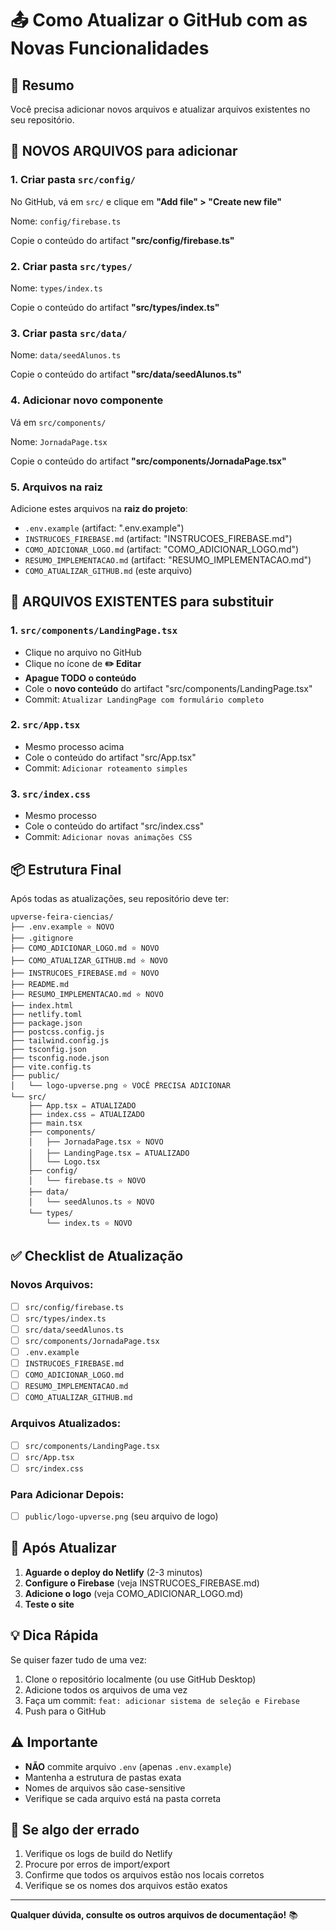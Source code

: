 # 📤 Como Atualizar o GitHub com as Novas Funcionalidades

## 🎯 Resumo
Você precisa adicionar novos arquivos e atualizar arquivos existentes no seu repositório.

## 📁 NOVOS ARQUIVOS para adicionar

### 1. Criar pasta `src/config/`
No GitHub, vá em `src/` e clique em **"Add file" > "Create new file"**

Nome: `config/firebase.ts`

Copie o conteúdo do artifact **"src/config/firebase.ts"**

### 2. Criar pasta `src/types/`
Nome: `types/index.ts`

Copie o conteúdo do artifact **"src/types/index.ts"**

### 3. Criar pasta `src/data/`
Nome: `data/seedAlunos.ts`

Copie o conteúdo do artifact **"src/data/seedAlunos.ts"**

### 4. Adicionar novo componente
Vá em `src/components/`

Nome: `JornadaPage.tsx`

Copie o conteúdo do artifact **"src/components/JornadaPage.tsx"**

### 5. Arquivos na raiz
Adicione estes arquivos na **raiz do projeto**:

- `.env.example` (artifact: ".env.example")
- `INSTRUCOES_FIREBASE.md` (artifact: "INSTRUCOES_FIREBASE.md")
- `COMO_ADICIONAR_LOGO.md` (artifact: "COMO_ADICIONAR_LOGO.md")
- `RESUMO_IMPLEMENTACAO.md` (artifact: "RESUMO_IMPLEMENTACAO.md")
- `COMO_ATUALIZAR_GITHUB.md` (este arquivo)

## 🔄 ARQUIVOS EXISTENTES para substituir

### 1. `src/components/LandingPage.tsx`
- Clique no arquivo no GitHub
- Clique no ícone de **✏️ Editar**
- **Apague TODO o conteúdo**
- Cole o **novo conteúdo** do artifact "src/components/LandingPage.tsx"
- Commit: `Atualizar LandingPage com formulário completo`

### 2. `src/App.tsx`
- Mesmo processo acima
- Cole o conteúdo do artifact "src/App.tsx"
- Commit: `Adicionar roteamento simples`

### 3. `src/index.css`
- Mesmo processo
- Cole o conteúdo do artifact "src/index.css"
- Commit: `Adicionar novas animações CSS`

## 📦 Estrutura Final

Após todas as atualizações, seu repositório deve ter:

```
upverse-feira-ciencias/
├── .env.example ⭐ NOVO
├── .gitignore
├── COMO_ADICIONAR_LOGO.md ⭐ NOVO
├── COMO_ATUALIZAR_GITHUB.md ⭐ NOVO
├── INSTRUCOES_FIREBASE.md ⭐ NOVO
├── README.md
├── RESUMO_IMPLEMENTACAO.md ⭐ NOVO
├── index.html
├── netlify.toml
├── package.json
├── postcss.config.js
├── tailwind.config.js
├── tsconfig.json
├── tsconfig.node.json
├── vite.config.ts
├── public/
│   └── logo-upverse.png ⭐ VOCÊ PRECISA ADICIONAR
└── src/
    ├── App.tsx ✏️ ATUALIZADO
    ├── index.css ✏️ ATUALIZADO
    ├── main.tsx
    ├── components/
    │   ├── JornadaPage.tsx ⭐ NOVO
    │   ├── LandingPage.tsx ✏️ ATUALIZADO
    │   └── Logo.tsx
    ├── config/
    │   └── firebase.ts ⭐ NOVO
    ├── data/
    │   └── seedAlunos.ts ⭐ NOVO
    └── types/
        └── index.ts ⭐ NOVO
```

## ✅ Checklist de Atualização

### Novos Arquivos:
- [ ] `src/config/firebase.ts`
- [ ] `src/types/index.ts`
- [ ] `src/data/seedAlunos.ts`
- [ ] `src/components/JornadaPage.tsx`
- [ ] `.env.example`
- [ ] `INSTRUCOES_FIREBASE.md`
- [ ] `COMO_ADICIONAR_LOGO.md`
- [ ] `RESUMO_IMPLEMENTACAO.md`
- [ ] `COMO_ATUALIZAR_GITHUB.md`

### Arquivos Atualizados:
- [ ] `src/components/LandingPage.tsx`
- [ ] `src/App.tsx`
- [ ] `src/index.css`

### Para Adicionar Depois:
- [ ] `public/logo-upverse.png` (seu arquivo de logo)

## 🚀 Após Atualizar

1. **Aguarde o deploy do Netlify** (2-3 minutos)
2. **Configure o Firebase** (veja INSTRUCOES_FIREBASE.md)
3. **Adicione o logo** (veja COMO_ADICIONAR_LOGO.md)
4. **Teste o site**

## 💡 Dica Rápida

Se quiser fazer tudo de uma vez:

1. Clone o repositório localmente (ou use GitHub Desktop)
2. Adicione todos os arquivos de uma vez
3. Faça um commit: `feat: adicionar sistema de seleção e Firebase`
4. Push para o GitHub

## ⚠️ Importante

- **NÃO** commite arquivo `.env` (apenas `.env.example`)
- Mantenha a estrutura de pastas exata
- Nomes de arquivos são case-sensitive
- Verifique se cada arquivo está na pasta correta

## 🐛 Se algo der errado

1. Verifique os logs de build do Netlify
2. Procure por erros de import/export
3. Confirme que todos os arquivos estão nos locais corretos
4. Verifique se os nomes dos arquivos estão exatos

---

**Qualquer dúvida, consulte os outros arquivos de documentação!** 📚